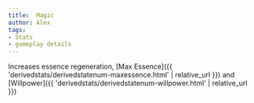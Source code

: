 ```yaml
---
title:  Magic
author: Alex
tags:
- Stats
- gameplay details
---                               
```






Increases essence regeneration, [Max Essence]({{ 'derivedstats/derivedstatenum-maxessence.html' | relative_url }}) and [Willpower]({{ 'derivedstats/derivedstatenum-willpower.html' | relative_url }})



